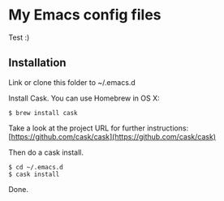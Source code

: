 # My Emacs config files

Test :)

## Installation

Link or clone this folder to ~/.emacs.d

Install Cask. You can use Homebrew in OS X:

    $ brew install cask

Take a look at the project URL for further instructions: [https://github.com/cask/cask](https://github.com/cask/cask)

Then do a cask install.

    $ cd ~/.emacs.d
    $ cask install

Done.

